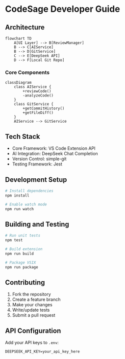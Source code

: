 # CodeSage Developer Guide

## Architecture

```mermaid
flowchart TD
    A[UI Layer] --> B[ReviewManager]
    B --> C[AIService]
    B --> D[GitService]
    C --> E[DeepSeek API]
    D --> F[Local Git Repo]
```

### Core Components

```mermaid
classDiagram
    class AIService {
        +reviewCode()
        -analyzeCode()
    }
    class GitService {
        +getCommitHistory()
        +getFileDiff()
    }
    AIService --> GitService
```

## Tech Stack

- Core Framework: VS Code Extension API
- AI Integration: DeepSeek Chat Completion
- Version Control: simple-git
- Testing Framework: Jest

## Development Setup

```bash
# Install dependencies
npm install

# Enable watch mode
npm run watch
```

## Building and Testing

```bash
# Run unit tests
npm test

# Build extension
npm run build

# Package VSIX
npm run package
```

## Contributing

1. Fork the repository
2. Create a feature branch
3. Make your changes
4. Write/update tests
5. Submit a pull request

## API Configuration

Add your API keys to `.env`:

```env
DEEPSEEK_API_KEY=your_api_key_here
```
